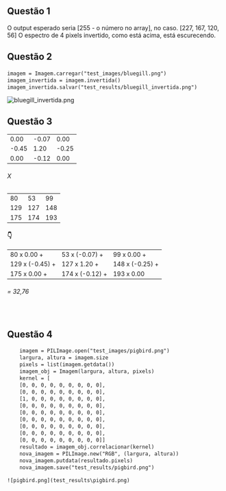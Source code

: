 ## Questão 1

O output esperado seria [255 - o número no array], no caso.
[227, 167, 120, 56]
O espectro de 4 pixels invertido, como está acima, está escurecendo.

## Questão 2

    imagem = Imagem.carregar("test_images/bluegill.png")
    imagem_invertida = imagem.invertida()
    imagem_invertida.salvar("test_results/bluegill_invertida.png")

![bluegill_invertida.png](https://github.com/lokchin/ling_prog_pset1/blob/main/test_results/bluegill_invertida.png)

## Questão 3

|     |     |     | 
| --- | --- | --- |
| 0.00 | -0.07 | 0.00 | 
| -0.45 | 1.20 | -0.25 |
| 0.00 | -0.12 | 0.00 |

###### X

|     |     |     |
|---| --- | --- |
| 80 | 53 | 99 |
| 129 | 127 | 148 |
| 175 | 174 | 193 |

#### 👇

|   |     |     |                   
|---|-----|-----|                  
| 80 x 0.00 +| 53 x (-0.07) + | 99 x 0.00 + |            
| 129 x (-0.45) +| 127 x 1.20 + | 148 x (-0.25) + |           
| 175 x 0.00 + | 174 x (-0.12) + | 193 x 0.00 |

###### = 32,76
<br>

## Questão 4

```
    imagem = PILImage.open("test_images/pigbird.png")
    largura, altura = imagem.size
    pixels = list(imagem.getdata())
    imagem_obj = Imagem(largura, altura, pixels)
    kernel = [
    [0, 0, 0, 0, 0, 0, 0, 0, 0],
    [0, 0, 0, 0, 0, 0, 0, 0, 0],
    [1, 0, 0, 0, 0, 0, 0, 0, 0],
    [0, 0, 0, 0, 0, 0, 0, 0, 0],
    [0, 0, 0, 0, 0, 0, 0, 0, 0],
    [0, 0, 0, 0, 0, 0, 0, 0, 0],
    [0, 0, 0, 0, 0, 0, 0, 0, 0],
    [0, 0, 0, 0, 0, 0, 0, 0, 0],
    [0, 0, 0, 0, 0, 0, 0, 0, 0]]
    resultado = imagem_obj.correlacionar(kernel)
    nova_imagem = PILImage.new("RGB", (largura, altura))
    nova_imagem.putdata(resultado.pixels)
    nova_imagem.save("test_results/pigbird.png")
```

    ![pigbird.png](test_results\pigbird.png)